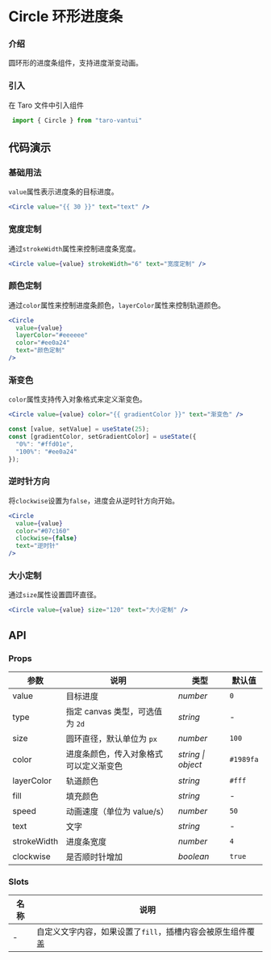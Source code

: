 # Circle 环形进度条

### 介绍

圆环形的进度条组件，支持进度渐变动画。

### 引入

在 Taro 文件中引入组件

```js
 import { Circle } from "taro-vantui" 
```

## 代码演示

### 基础用法

`value`属性表示进度条的目标进度。

```jsx
<Circle value="{{ 30 }}" text="text" /> 
```

### 宽度定制

通过`strokeWidth`属性来控制进度条宽度。

```jsx
<Circle value={value} strokeWidth="6" text="宽度定制" /> 
```

### 颜色定制

通过`color`属性来控制进度条颜色，`layerColor`属性来控制轨道颜色。

```jsx
<Circle
  value={value}
  layerColor="#eeeeee"
  color="#ee0a24"
  text="颜色定制"
/> 
```

### 渐变色

`color`属性支持传入对象格式来定义渐变色。

```jsx
<Circle value={value} color="{{ gradientColor }}" text="渐变色" /> 
```

```js
const [value, setValue] = useState(25);
const [gradientColor, setGradientColor] = useState({
  "0%": "#ffd01e",
  "100%": "#ee0a24"
}); 
```

### 逆时针方向

将`clockwise`设置为`false`，进度会从逆时针方向开始。

```jsx
<Circle
  value={value}
  color="#07c160"
  clockwise={false}
  text="逆时针"
/> 
```

### 大小定制

通过`size`属性设置圆环直径。

```jsx
<Circle value={value} size="120" text="大小定制" /> 
```

## API

### Props

| 参数 | 说明 | 类型 | 默认值 |
| --- | --- | --- | --- |
| value | 目标进度 | _number_ | `0` |
| type | 指定 canvas 类型，可选值为 `2d` | _string_ | - |
| size | 圆环直径，默认单位为 `px` | _number_ | `100` |
| color | 进度条颜色，传入对象格式可以定义渐变色 | _string \| object_ | `#1989fa` |
| layerColor | 轨道颜色 | _string_ | `#fff` |
| fill | 填充颜色 | _string_ | - |
| speed | 动画速度（单位为 value/s） | _number_ | `50` |
| text | 文字 | _string_ | - |
| strokeWidth | 进度条宽度 | _number_ | `4` |
| clockwise | 是否顺时针增加 | _boolean_ | `true` |

### Slots

| 名称 | 说明                                                       |
| ---- | ---------------------------------------------------------- |
| -    | 自定义文字内容，如果设置了`fill`，插槽内容会被原生组件覆盖 |
